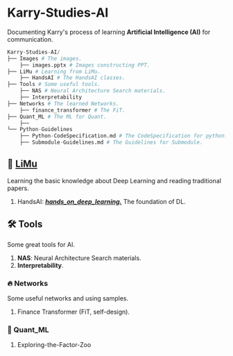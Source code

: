 # Karry-Studies-AI

Documenting Karry's process of learning **Artificial Intelligence (AI)** for communication. 

```python
Karry-Studies-AI/
├── Images # The images.
    ├── images.pptx # Images constructing PPT.
├── LiMu # Learning from LiMu.
    ├── HandsAI # The HandsAI classes.
├── Tools # Some useful tools.
    ├── NAS # Neural Architecture Search materials.
    ├── Interpretability
├── Networks # The learned Networks.
    ├── finance_transformer # The FiT.
├── Quant_ML # The ML for Quant.
    ├── 
└── Python-Guidelines
    ├── Python-CodeSpecification.md # The CodeSpecification for python.
    ├── Submodule-Guidelines.md # The Guidelines for Submodule. 
```

## 📖 [LiMu](https://space.bilibili.com/1567748478)

Learning the basic knowledge about Deep Learning and reading traditional papers.

1. HandsAI: *<u>**[hands_on_deep_learning.](https://space.bilibili.com/1567748478/channel/seriesdetail?sid=358497)**</u>* The foundation of DL.



## :hammer_and_wrench: Tools

Some great tools for AI.

1. **NAS**: Neural Architecture Search materials.
2. **Interpretability**.



### :fire: Networks

Some useful networks and using samples.

1. Finance Transformer (FiT, self-design).



### 📖 Quant_ML

1. Exploring-the-Factor-Zoo



